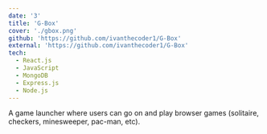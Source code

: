 ```yaml
---
date: '3'
title: 'G-Box'
cover: './gbox.png'
github: 'https://github.com/ivanthecoder1/G-Box'
external: 'https://github.com/ivanthecoder1/G-Box'
tech:
  - React.js
  - JavaScript
  - MongoDB
  - Express.js
  - Node.js
---
```


A game launcher where users can go on and play browser games (solitaire, checkers, minesweeper, pac-man, etc).
